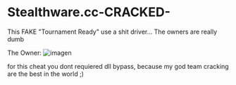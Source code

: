 # Stealthware.cc-CRACKED-
This FAKE "Tournament Ready" use a shit driver... The owners are really dumb 

The Owner: ![imagen](https://user-images.githubusercontent.com/95001569/174656353-af924beb-6f2b-4579-9e90-311d722cb82b.png)

for this cheat you dont requiered dll bypass, because my god team cracking are the best in the world ;)
